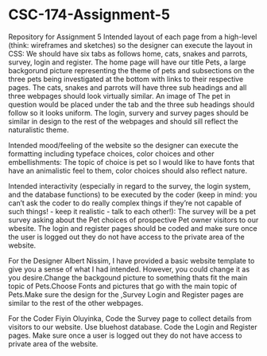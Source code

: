# CSC-174-Assignment-5
Repository for Assignment 5
Intended layout of each page from a high-level (think: wireframes and sketches) so the designer can execute the layout in CSS: We should have six tabs as follows home, cats, snakes and parrots, survey, login and register.
The home page will have our title Pets, a large backgorund picture representing the theme of pets and subsections on the three pets being investigated at the bottom with links to their respective pages.
The cats, snakes and parrots will have three sub headings and all three webpages should look virtually similar. An image of The pet in question would be placed under the tab and the three sub headings should follow so it looks uniform.
The login, survery and survey pages should be similar in design to the rest of the webpages and should sill reflect the naturalistic theme.

Intended mood/feeling of the website so the designer can execute the formatting including typeface choices, color choices and other embellishments: The topic of choice is pet so I would like to have fonts that have an animalistic feel to them, color choices should also reflect nature.

Intended interactivity (especially in regard to the survey, the login system, and the database functions) to be executed by the coder (keep in mind: you can’t ask the coder to do really complex things if they’re not capable of such things! - keep it realistic - talk to each other!): The survey will be a pet survey asking about the Pet choices of prospective Pet owner visitors to our wbesite. The login and register pages should be coded and make sure once the user is logged out they do not have access to the private area of the website.

For the Designer Albert Nissim,
I have provided a basic website template to give you a sense of what I had intended. However, you could change it as you desire.Change the backgound picture to something thats fit the main topic of Pets.Choose Fonts and pictures that go with the main topic of Pets.Make sure the design for the ,Survey Login and Register pages are similar to the rest of the other webpages.

For the Coder Fiyin Oluyinka,
Code the Survey page to collect details from visitors to our website. Use bluehost database. 
Code the Login and Register pages.
Make sure once a user is logged out they do not have access to private area of the website.
